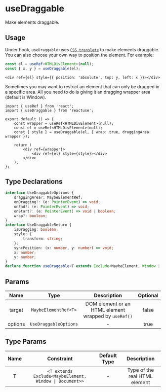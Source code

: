 # useDraggable

Make elements draggable.

## Usage

Under hook, `useDraggable` uses [`CSS translate`](https://developer.mozilla.org/en-US/docs/Web/CSS/transform-function/translate) to make elements draggable. You can also choose your own way to position the element. For example:

```ts
const el = useRef<HTMLDivElement>(null);
const { x, y } = useDraggable(el);
```

```tsx
<div ref={el} style={{ position: 'absolute', top: y, left: x }}></div>
```

Sometimes you may want to restrict an element that can only be dragged in a specific area. All you need to do is giving it an dragging wrapper area (default is Window).

```tsx
import { useRef } from 'react';
import { useDraggable } from 'reactuse';

export default () => {
    const wrapper = useRef<HTMLDivElement>(null);
    const el = useRef<HTMLDivElement>(null);
    const { style } = useDraggable(el, { wrap: true, draggingArea: wrapper });

    return (
        <div ref={wrapper}>
            <div ref={el} style={style}></div>
        </div>
    );
};
```

## Type Declarations

```ts
interface UseDraggableOptions {
    draggingArea?: MaybeElementRef;
    onDragging?: (e: PointerEvent) => void;
    onEnd?: (e: PointerEvent) => void;
    onStart?: (e: PointerEvent) => void | boolean;
    wrap?: boolean;
}
interface UseDraggableReturn {
    isDragging: boolean;
    style: {
        transform: string;
    };
    syncPosition: (x: number, y: number) => void;
    x: number;
    y: number;
}
declare function useDraggable<T extends Exclude<MaybeElement, Window | Document>>(target: MaybeElementRef<T>, options?: UseDraggableOptions): UseDraggableReturn;
```

## Params

|  Name   |         Type          |                     Description                      | Optional |
| :-----: | :-------------------: | :--------------------------------------------------: | :------: |
| target  | `MaybeElementRef<T>`  | DOM element or an HTML element wrapped by `useRef()` |  false   |
| options | `UseDraggableOptions` |                          -                           |   true   |

## Type Params

| Name |                       Constraint                        | Default Type |          Description          |
| :--: | :-----------------------------------------------------: | :----------: | :---------------------------: |
|  T   | `<T extends Exclude<MaybeElement, Window \| Document>>` |      -       | Type of the real HTML element |
